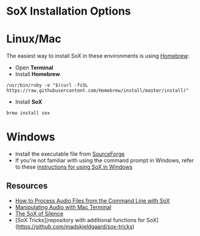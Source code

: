 # SoX Installation Options
# Linux/Mac
The easiest way to install SoX in these environments is using [Homebrew](https://brew.sh/):
- Open **Terminal**
- Install **Homebrew**
~~~shell
/usr/bin/ruby -e "$(curl -fsSL https://raw.githubusercontent.com/Homebrew/install/master/install)"
~~~
- Install **SoX**
~~~shell
brew install sox
~~~
# Windows
- Install the executable file from [SourceForge](https://sourceforge.net/projects/sox/files/sox/14.4.2/)
- If you're not familiar with using the command prompt in Windows, refer to these [instructions for using SoX in Windows](https://courses.cs.washington.edu/courses/cse373/12sp/homework/1/soxusage.txt)
## Resources
- [How to Process Audio Files from the Command Line with SoX](https://www.yesik.it/blog/2018-sox)
- [Manipulating Audio with Mac Terminal](https://medium.com/@sedwardscode/manipulating-audio-using-the-mac-terminal-a7b87c516b7a)
- [The SoX of Silence](https://digitalcardboard.com/blog/2009/08/25/the-sox-of-silence/)
- [SoX Tricks](repository with additional functions for SoX](https://github.com/madskjeldgaard/sox-tricks)
